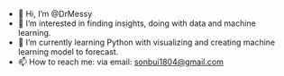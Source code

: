 - 👋 Hi, I’m @DrMessy
- 👀 I’m interested in finding insights, doing with data and machine learning.
- 🌱 I’m currently learning Python with visualizing and creating machine learning model to forecast.
- 📫 How to reach me: via email: sonbui1804@gmail.com

<!---
DrMessy/DrMessy is a ✨ special ✨ repository because its `README.md` (this file) appears on your GitHub profile.
You can click the Preview link to take a look at your changes.
--->
